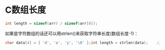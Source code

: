 # C数组长度
```c
int length = sizeof(arr) / sizeof(arr[0]);
```

如果是字符数组的话还可以用strlen()来获取字符串长度(数组长度-1)：

```c
char data[4] = { 'd', 'a', 'y', '\0' };int length = strlen(data);    //length = 3
```


